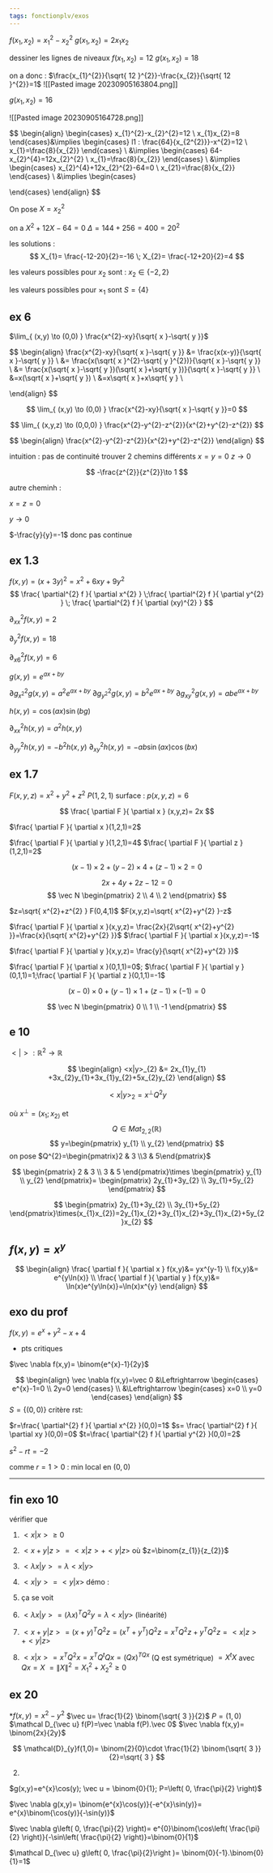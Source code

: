 ```yaml
---
tags: fonctionplv/exos
---
```



$f(x_{1},x_{2})=x_{1}^{2}-x_{2}^{2}$
$g(x_{1},x_{2})=2x_{1}x_{2}$

dessiner les lignes de niveaux $f(x_{1},x_{2})=12$ $g(x_{1},x_{2})=18$

on a donc :
$\frac{x_{1}^{2}}{\sqrt{ 12 }^{2}}-\frac{x_{2}}{\sqrt{ 12 }^{2}}=1$
![[Pasted image 20230905163804.png]]

$g(x_{1},x_{2})=16$



![[Pasted image 20230905164728.png]]



$$
\begin{align}
\begin{cases}
x_{1}^{2}-x_{2}^{2}=12 \\
x_{1}x_{2}=8
\end{cases}&\implies \begin{cases}
 l1 : \frac{64}{x_{2^{2}}}-x^{2}=12 \\
x_{1}=\frac{8}{x_{2}}
\end{cases} \\
&\implies \begin{cases}
 64-x_{2}^{4}=12x_{2}^{2} \\
x_{1}=\frac{8}{x_{2}}
\end{cases} \\
&\implies \begin{cases}
x_{2}^{4}+12x_{2}^{2}-64=0 \\
x_{21}=\frac{8}{x_{2}}
\end{cases} \\
&\implies \begin{cases}
 
\end{cases}
\end{align}
$$

On pose $X=x_{2}^{2}$

on a $X^{2}+12X-64=0$ $\Delta=144+256=400=20^{2}$

les solutions :
$$
X_{1}= \frac{-12-20}{2}=-16
\; X_{2}= \frac{-12+20}{2}=4
$$

les valeurs possibles pour $x_{2}$ sont : $x_{2}\in \{ -2,2 \}$ 

les valeurs possibles pour $\times_{1}$ sont $S=\{ 4 \}$


## ex 6


$\lim_{ (x,y) \to (0,0) } \frac{x^{2}-xy}{\sqrt{ x }-\sqrt{ y }}$

$$
\begin{align} 
\frac{x^{2}-xy}{\sqrt{ x }-\sqrt{ y }} &= \frac{x(x-y)}{\sqrt{ x }-\sqrt{ y }} \\
&= \frac{x(\sqrt{ x }^{2}-\sqrt{ y }^{2})}{\sqrt{ x }-\sqrt{ y }} \\
&= \frac{x(\sqrt{ x }-\sqrt{ y })(\sqrt{ x }+\sqrt{ y })}{\sqrt{ x }-\sqrt{ y }} \\
&=x(\sqrt{ x }+\sqrt{ y }) \\
&=x\sqrt{ x }+x\sqrt{ y } \\

\end{align}
$$

$$
\lim_{ (x,y) \to (0,0) } \frac{x^{2}-xy}{\sqrt{ x }-\sqrt{ y }}=0
$$


$$
\lim_{ (x,y,z) \to (0,0,0) } \frac{x^{2}-y^{2}-z^{2}}{x^{2}+y^{2}-z^{2}} 
$$

$$
\begin{align}
 \frac{x^{2}-y^{2}-z^{2}}{x^{2}+y^{2}-z^{2}} 
\end{align}
$$

intuition : pas de continuité
trouver 2 chemins différents
$x=y=0$ $z\to0$

$$
-\frac{z^{2}}{z^{2}}\to 1
$$

autre cheminh :

$x=z=0$

$y\to0$

$-\frac{y}{y}=-1$ donc pas continue

## ex 1.3


$f(x,y)=(x+3y)^{2}=x^{2}+6xy+9y^{2}$
$$
\frac{ \partial^{2} f }{ \partial x^{2} } \;\frac{ \partial^{2} f }{ \partial y^{2} } \; \frac{ \partial^{2} f }{ \partial (xy)^{2} } 
$$

$\partial^{2}_{xx} f(x,y)=2$

$\partial^{2}_{y} f(x,y)=18$

$\partial^{2}_{x6} f(x,y)=6$


$g(x,y)= e^{ax+by}$

$\partial g_{x^{2}}^{2}g(x,y)= a^{2}e^{ax+by}$
$\partial g_{y^{2}}^{2}g(x,y)= b^{2}e^{ax+by}$
$\partial g_{xy}^{2}g(x,y)= abe^{ax+by}$


$h(x,y)= \cos(ax)\sin(bg)$

$\partial^{2}_{xx}h(x,y)=a^{2}h(x,y)$

$\partial^{2}_{yy}h(x,y)=-b^{2}h(x,y)$
$\partial^{2}_{xy}h(x,y)=-ab\sin(ax)\cos(bx)$



## ex 1.7


$F(x,y,z)=x^{2}+y^{2}+z^{2}$
$P(1,2,1)$
surface : $p(x,y,z)=6$


$$
\frac{ \partial F }{ \partial x } (x,y,z)= 2x
$$


$\frac{ \partial F }{ \partial x }(1,2,1)=2$ 

$\frac{ \partial F }{ \partial y }(1,2,1)=4$
$\frac{ \partial F }{ \partial z }(1,2,1)=2$



$$
(x-1)\times2+(y-2)\times4+(z-1)\times2=0
$$

$$
2x+4y+2z-12=0
$$
$$
\vec N \begin{pmatrix}
2 \\
4 \\
2
\end{pmatrix}
$$


$z=\sqrt{ x^{2}+z^{2} } F(0,4,1)$
$F(x,y,z)=\sqrt{ x^{2}+y^{2} }-z$

$\frac{ \partial F }{ \partial x }(x,y,z)= \frac{2x}{2\sqrt{ x^{2}+y^{2} }}=\frac{x}{\sqrt{ x^{2}+y^{2} }}$ $\frac{ \partial F }{ \partial x }(x,y,z)=-1$

$\frac{ \partial F }{ \partial y }(x,y,z)= \frac{y}{\sqrt{ x^{2}+y^{2} }}$

$\frac{ \partial F }{ \partial x }(0,1,1)=0$; $\frac{ \partial F }{ \partial y }(0,1,1)=1;\frac{ \partial F }{ \partial z }(0,1,1)=-1$


$$
(x-0)\times0+(y-1)\times1+(z-1)\times(-1)=0
$$

$$
\vec N \begin{pmatrix}
0 \\
1 \\
-1
\end{pmatrix}
$$


## e 10



$<|>: \mathbb{R}^{2}\to\mathbb{R}$

$$
\begin{align}
<x|y>_{2} &= 2x_{1}y_{1} +3x_{2}y_{1}+3x_{1}y_{2}+5x_{2}y_{2}
\end{align}
$$

$$
<x|y>_{2} = x^{\perp}Q^{2}y
$$

où $x^{\perp}=(x_{1};x_{2)}$ et 
$$
Q\in Mat_{2,2}(\mathbb{R})
$$
$$
y=\begin{pmatrix}
y_{1} \\
y_{2}
\end{pmatrix}
$$
on pose $Q^{2}=\begin{pmatrix}2 & 3 \\3 & 5\end{pmatrix}$

$$
\begin{pmatrix}
2 & 3  \\
3 & 5
\end{pmatrix}\times \begin{pmatrix}
y_{1} \\
y_{2}
\end{pmatrix}= \begin{pmatrix}
2y_{1}+3y_{2} \\
3y_{1}+5y_{2}
\end{pmatrix}
$$

$$
\begin{pmatrix}
2y_{1}+3y_{2} \\
3y_{1}+5y_{2}
\end{pmatrix}\times(x_{1}x_{2})=2y_{1}x_{2}+3y_{1}x_{2}+3y_{1}x_{2}+5y_{2}x_{2}
$$



## $f(x,y)=x^{y}$



$$
\begin{align}
\frac{ \partial f }{ \partial x } f(x,y)&= yx^{y-1} \\
 f(x,y)&= e^{y\ln(x)} \\
\frac{ \partial f }{ \partial y } f(x,y)&= \ln(x)e^{y\ln(x)}=\ln(x)x^{y}
\end{align}
$$



## exo du prof



$f(x,y)= e^{x}+y^{2}-x+4$

- pts critiques

$\vec \nabla f(x,y)= \binom{e^{x}-1}{2y}$

$$
\begin{align}
\vec \nabla f(x,y)=\vec 0 &\Leftrightarrow \begin{cases}
e^{x}-1=0 \\
2y=0
\end{cases} \\
&\Leftrightarrow \begin{cases}
x=0 \\
y=0
\end{cases}
\end{align}
$$
$S=\{ (0,0) \}$
critère rst:

$r=\frac{ \partial^{2} f }{ \partial x^{2} }(0,0)=1$
$s= \frac{ \partial^{2} f }{ \partial xy }(0,0)=0$
$t=\frac{ \partial^{2} f }{ \partial y^{2} }(0,0)=2$


$s^{2}-rt=-2$

comme $r=1>0$ : min local en $(0,0)$

-----

## fin exo 10

vérifier que

1) $<x|x>\geq 0$

2) $<x+y|z> = <x|z>+<y|z>$ où $z=\binom{z_{1}}{z_{2}}$ 
3) $<\lambda x|y> = \lambda<x|y>$
4) $<x|y> = <y|x>$
démo :

4) ça se voit
3) $<\lambda x|y>= (\lambda x)^{T}Q^{2}y=\lambda<x|y>$ (linéarité)
2) $<x+y|z> = (x+y)^{T}Q^{2}z=(x^{T}+y^{T})Q^{2}z=x^{T}Q^{2}z+y^{T}Q^{2}z=<x|z>+<y|z>$ 
1) $<x|x> =x^{T}Q^{2}x= x^{T}Q^{t}Qx=(Qx)^{TQx}$ (Q est symétrique)
$= X^{t}X$ avec $Qx=X$
$=\|X\|^{2}=X^{2}_{1}+X^{2}_{2}\geq0$

## ex 20


*$f(x,y)=x^{2}-y^{2}$
$\vec u= \frac{1}{2} \binom{\sqrt{ 3 }}{2}$
$P=(1,0)$
$\mathcal D_{\vec u} f(P)=\vec \nabla f(P).\vec 0$
$\vec \nabla f(x,y)= \binom{2x}{2y}$


$$
\mathcal{D}_{y}f(1,0)= \binom{2}{0}\cdot \frac{1}{2} \binom{\sqrt{ 3 }}{2}=\sqrt{ 3 }
$$

2)


$g(x,y)=e^{x}\cos(y); \vec u = \binom{0}{1}; P=\left( 0, \frac{\pi}{2} \right)$

$\vec \nabla g(x,y)= \binom{e^{x}\cos(y)}{-e^{x}\sin(y)}= e^{x}\binom{\cos(y)}{-\sin(y)}$

$\vec \nabla g\left( 0, \frac{\pi}{2} \right)= e^{0}\binom{\cos\left( \frac{\pi}{2} \right)}{-\sin\left( \frac{\pi}{2} \right)}=\binom{0}{1}$



$\mathcal D_{\vec u} g\left( 0, \frac{\pi}{2}\right )= \binom{0}{-1}.\binom{0}{1}=1$



